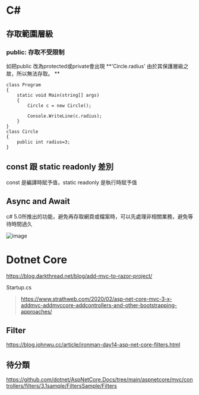 # C#

## 存取範圍層級

### public: 存取不受限制

如把public 改為protected或private會出現 **'Circle.radius' 由於其保護層級之故，所以無法存取。 **

    class Program
    {
        static void Main(string[] args)
        {
            Circle c = new Circle();
            
            Console.WriteLine(c.radius);
        }
    }
    class Circle
    {
        public int radius=3;
    }




## const 跟 static readonly 差別

const 是編譯時賦予值，static readonly 是執行時賦予值

## Async and Await

c# 5.0所推出的功能，避免再存取網頁或檔案時，可以先處理非相關業務，避免等待時間過久

![image](https://user-images.githubusercontent.com/7361217/132455051-fe85aa63-66d0-4d42-9cc2-f83f48104097.png)


# Dotnet Core

https://blog.darkthread.net/blog/add-mvc-to-razor-project/

Startup.cs
> https://www.strathweb.com/2020/02/asp-net-core-mvc-3-x-addmvc-addmvccore-addcontrollers-and-other-bootstrapping-approaches/

## Filter

https://blog.johnwu.cc/article/ironman-day14-asp-net-core-filters.html

## 待分類

https://github.com/dotnet/AspNetCore.Docs/tree/main/aspnetcore/mvc/controllers/filters/3.1sample/FiltersSample/Filters
